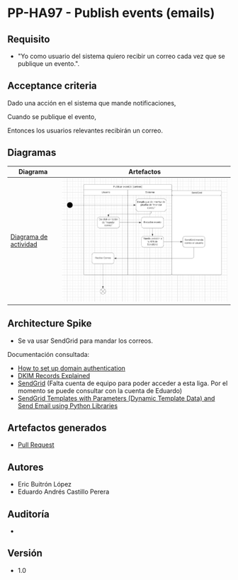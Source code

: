 # PP-HA97 - Publish events (emails)

## Requisito

- "Yo como usuario del sistema quiero recibir un correo cada vez que se publique un evento.".

## Acceptance criteria

Dado una acción en el sistema que mande notificaciones,

Cuando se publique el evento,

Entonces los usuarios relevantes recibirán un correo.

## Diagramas

| Diagrama | Artefactos |
| ------------------|--------------------- |
| [Diagrama de actividad](https://lucid.app/lucidchart/5e95085f-6356-4a1f-b9b9-bcf0c4aeb9ad/edit?viewport_loc=-454%2C146%2C2274%2C1084%2C98TTJ~8Bs_WK&invitationId=inv_0445573f-2ae8-4eb3-a484-055f1aff7687) | ![Diagrama](../../assets/PP-HA97.png ) |

## Architecture Spike
 - Se va usar SendGrid para mandar los correos.

Documentación consultada:

-  [How to set up domain authentication](https://docs.sendgrid.com/ui/account-and-settings/how-to-set-up-domain-authentication)
-  [DKIM Records Explained](https://docs.sendgrid.com/ui/account-and-settings/dkim-records)
-  [SendGrid](https://app.sendgrid.com/guide/integrate/langs/nodejs) (Falta cuenta de equipo para poder acceder a esta liga. Por el momento se puede consultar con la cuenta de Eduardo)
-  [SendGrid Templates with Parameters (Dynamic Template Data) and Send Email using Python Libraries](https://code.luasoftware.com/tutorials/sendgrid/python-sendgrid-with-parameters/)

## Artefactos generados

- [Pull Request](https://github.com/Taro-IT/frappe/pull/34)


## Autores

- Eric Buitrón López
- Eduardo Andrés Castillo Perera

## Auditoría
-

## Versión

- 1.0
